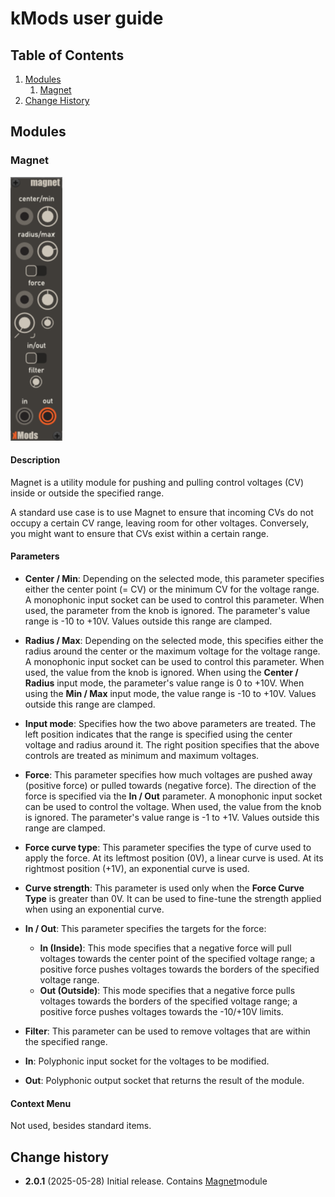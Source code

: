 # kMods user guide

## Table of Contents

1.  [Modules](#modules)
    1. [Magnet](#magnet)
2.  [Change History](#change-history)

## Modules

### Magnet

![Magnet](Images/Magnet.png)

#### Description

Magnet is a utility module for pushing and pulling control voltages (CV) inside or outside the specified range.

A standard use case is to use Magnet to ensure that incoming CVs do not occupy a certain CV range, leaving room for other voltages. Conversely, you might want to ensure that CVs exist within a certain range.

#### Parameters

-  **Center / Min**: Depending on the selected mode, this parameter specifies either the center point (= CV) or the minimum CV for the voltage range. A monophonic input socket can be used to control this parameter. When used, the parameter from the knob is ignored. The parameter's value range is -10 to +10V. Values outside this range are clamped.

-  **Radius / Max**: Depending on the selected mode, this specifies either the radius around the center or the maximum voltage for the voltage range. A monophonic input socket can be used to control this parameter. When used, the value from the knob is ignored. When using the **Center / Radius** input mode, the parameter's value range is 0 to +10V. When using the **Min / Max** input mode, the value range is -10 to +10V. Values outside this range are clamped.

-  **Input mode**: Specifies how the two above parameters are treated. The left position indicates that the range is specified using the center voltage and radius around it. The right position specifies that the above controls are treated as minimum and maximum voltages.

-  **Force**: This parameter specifies how much voltages are pushed away (positive force) or pulled towards (negative force). The direction of the force is specified via the **In / Out** parameter. A monophonic input socket can be used to control the voltage. When used, the value from the knob is ignored. The parameter's value range is -1 to +1V. Values outside this range are clamped.

-  **Force curve type**: This parameter specifies the type of curve used to apply the force. At its leftmost position (0V), a linear curve is used. At its rightmost position (+1V), an exponential curve is used.

-  **Curve strength**: This parameter is used only when the **Force Curve Type** is greater than 0V. It can be used to fine-tune the strength applied when using an exponential curve.

-  **In / Out**: This parameter specifies the targets for the force:
   -  **In (Inside)**: This mode specifies that a negative force will pull voltages towards the center point of the specified voltage range; a positive force pushes voltages towards the borders of the specified voltage range.
   -  **Out (Outside)**: This mode specifies that a negative force pulls voltages towards the borders of the specified voltage range; a positive force pushes voltages towards the -10/+10V limits.

-  **Filter**: This parameter can be used to remove voltages that are within the specified range.

-  **In**: Polyphonic input socket for the voltages to be modified.

-  **Out**: Polyphonic output socket that returns the result of the module.

#### Context Menu

Not used, besides standard items.

## Change history

-  **2.0.1** (2025-05-28) Initial release. Contains [Magnet](#magnet)module


